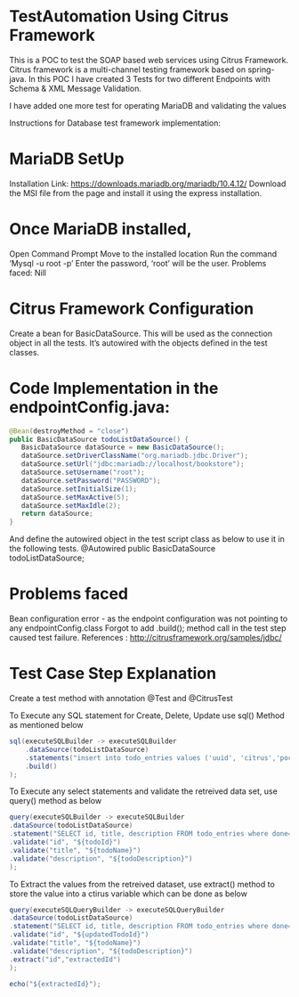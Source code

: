 # TestAutomation Using Citrus Framework
This is a POC to test the SOAP based web services using Citrus Framework. Citrus framework is a multi-channel testing framework based on spring-java. In this POC I have created 3 Tests for two different Endpoints with Schema &amp; XML Message Validation.

I have added one more test for operating MariaDB and validating the values


Instructions for Database test framework implementation: 

# MariaDB SetUp
Installation Link: https://downloads.mariadb.org/mariadb/10.4.12/
Download the MSI file from the page and install it using the express installation.

# Once MariaDB installed,
Open Command Prompt
Move to the installed location
Run the command ‘Mysql -u root -p’
Enter the password, ‘root’ will be the user.
Problems faced: Nill


# Citrus Framework Configuration
Create a bean for BasicDataSource. This will be used as the connection object in all the tests. It’s autowired with the objects defined in the test classes.

# Code Implementation in the endpointConfig.java: 

```java
@Bean(destroyMethod = "close")
public BasicDataSource todoListDataSource() {
   BasicDataSource dataSource = new BasicDataSource();
   dataSource.setDriverClassName("org.mariadb.jdbc.Driver");
   dataSource.setUrl("jdbc:mariadb://localhost/bookstore");
   dataSource.setUsername("root");
   dataSource.setPassword("PASSWORD");
   dataSource.setInitialSize(1);
   dataSource.setMaxActive(5);
   dataSource.setMaxIdle(2);
   return dataSource;
}
```

And define the autowired object in the test script class as below to use it in the following tests.
@Autowired
public BasicDataSource todoListDataSource;

# Problems faced
Bean configuration error - as the endpoint configuration was not pointing to any endpointConfig.class
Forgot to add .build(); method call in the test step caused test failure.
References : http://citrusframework.org/samples/jdbc/

# Test Case Step Explanation  

Create a test method with annotation @Test and @CitrusTest 

To Execute any SQL statement for Create, Delete, Update use sql() Method as mentioned below 

```Java
sql(executeSQLBuilder -> executeSQLBuilder 
 	.dataSource(todoListDataSource) 
 	.statements("insert into todo_entries values ('uuid', 'citrus','poc work',1)") 
	.build() 
); 
```

To Execute any select statements and validate the retreived data set, use query() method as below 

```java
query(executeSQLBuilder -> executeSQLBuilder 
.dataSource(todoListDataSource) 
.statement("SELECT id, title, description FROM todo_entries where done=1") 
.validate("id", "${todoId}") 
.validate("title", "${todoName}") 
.validate("description", "${todoDescription}") 
); 
``` 
To Extract the values from the retreived dataset, use extract() method to store the value into a ctirus variable which can be done as below  

```java
query(executeSQLQueryBuilder -> executeSQLQueryBuilder 
.dataSource(todoListDataSource) 
.statement("SELECT id, title, description FROM todo_entries where done=1") 
.validate("id", "${updatedTodoId}") 
.validate("title", "${todoName}") 
.validate("description", "${todoDescription}") 
.extract("id","extractedId") 
); 
 
echo("${extractedId}"); 
```
